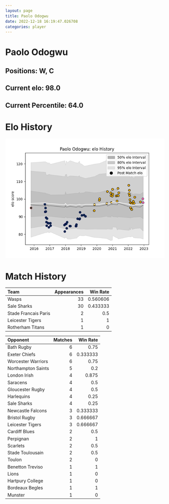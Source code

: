 ```yaml
---  
layout: page  
title: Paolo Odogwu  
date: 2022-12-18 16:19:47.026708  
categories: player  
---
```

# Paolo Odogwu

## Positions: W, C

## Current elo: 98.0

## Current Percentile: 64.0

# Elo History


![elo history](history_PaoloOdogwu.png)
# Match History


| Team                 |   Appearances |   Win Rate |
|:---------------------|--------------:|-----------:|
| Wasps                |            33 |   0.560606 |
| Sale Sharks          |            30 |   0.433333 |
| Stade Francais Paris |             2 |   0.5      |
| Leicester Tigers     |             1 |   1        |
| Rotherham Titans     |             1 |   0        |

| Opponent           |   Matches |   Win Rate |
|:-------------------|----------:|-----------:|
| Bath Rugby         |         6 |   0.75     |
| Exeter Chiefs      |         6 |   0.333333 |
| Worcester Warriors |         6 |   0.75     |
| Northampton Saints |         5 |   0.2      |
| London Irish       |         4 |   0.875    |
| Saracens           |         4 |   0.5      |
| Gloucester Rugby   |         4 |   0.5      |
| Harlequins         |         4 |   0.25     |
| Sale Sharks        |         4 |   0.25     |
| Newcastle Falcons  |         3 |   0.333333 |
| Bristol Rugby      |         3 |   0.666667 |
| Leicester Tigers   |         3 |   0.666667 |
| Cardiff Blues      |         2 |   0.5      |
| Perpignan          |         2 |   1        |
| Scarlets           |         2 |   0.5      |
| Stade Toulousain   |         2 |   0.5      |
| Toulon             |         2 |   0        |
| Benetton Treviso   |         1 |   1        |
| Lions              |         1 |   0        |
| Hartpury College   |         1 |   0        |
| Bordeaux Begles    |         1 |   1        |
| Munster            |         1 |   0        |